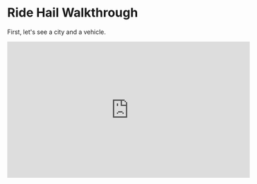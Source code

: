 # Ride Hail Walkthrough

First, let's see a city and a vehicle.

<iframe width="560" height="315" src="https://www.youtube.com/embed/3fOJkNjOK2M" title="YouTube video player" frameborder="0" allow="accelerometer; autoplay; clipboard-write; encrypted-media; gyroscope; picture-in-picture" allowfullscreen></iframe>

